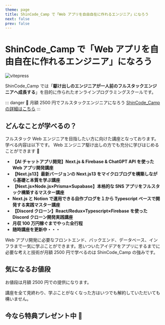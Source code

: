```yaml
---
theme: page
title: ShinCode_Camp で「Web アプリを自由自在に作れるエンジニア」になろう
next: false
prev: false
---
```


# ShinCode_Camp で「Web アプリを自由自在に作れるエンジニア」になろう

![vitepress](/shincode_camp.png)

ShinCode_Camp では「**駆け出しのエンジニアが一人前のフルスタックエンジニアへ成長する**」を目的に作られたオンラインプログラミングスクールです。

::: danger 🎉 月額 2500 円でフルスタックエンジニアになろう
[ShinCode_Camp の詳細はこちら](https://code-s-school-5bc2.thinkific.com/bundles/shincode-camp)
:::

## どんなことが学べるの？

フルスタック Web エンジニアを目指したい方に向けた講座となっております。学べる内容は以下です。
Web エンジニア駆け出しの方でも充分に学びはじめることができます 🚀

- **【AI チャットアプリ開発】Next.js & Firebase & ChatGPT API を使った Web アプリ開発講座**
- **【Next.js13】最新バージョンの Next.js13 をマイクロブログを構築しながら基礎と本質を学ぶ講座**
- **【Next.js×Node.js×Prisma×Supabase】本格的な SNS アプリをフルスタック構築するマスター講座**
- **Next.js と Notion で運用できる自作ブログを１から Typescript ベースで開発する実践マスター講座**
- **【Discord クローン】React/Redux×Typescript×Firebase を使った Discord クローン開発実践講座**
- **月収 100 万円稼ぐまでやった全行程**
- **随時講座を更新中・・・**

Web アプリ開発に必要なフロントエンド、バックエンド、データベース、インフラまで一気に学ぶことができます。思いついたアイデアをアプリにするまでに必要な考えと技術が月額 2500 円で学べるのは ShinCode_Camp の強みです。

## 気になるお値段

お値段は月額 2500 円での提供になります。

講座を全て見終わり、学ぶことがなくなった方はいつでも解約していただいても構いません。

## 今なら特典プレゼント中 🎁
